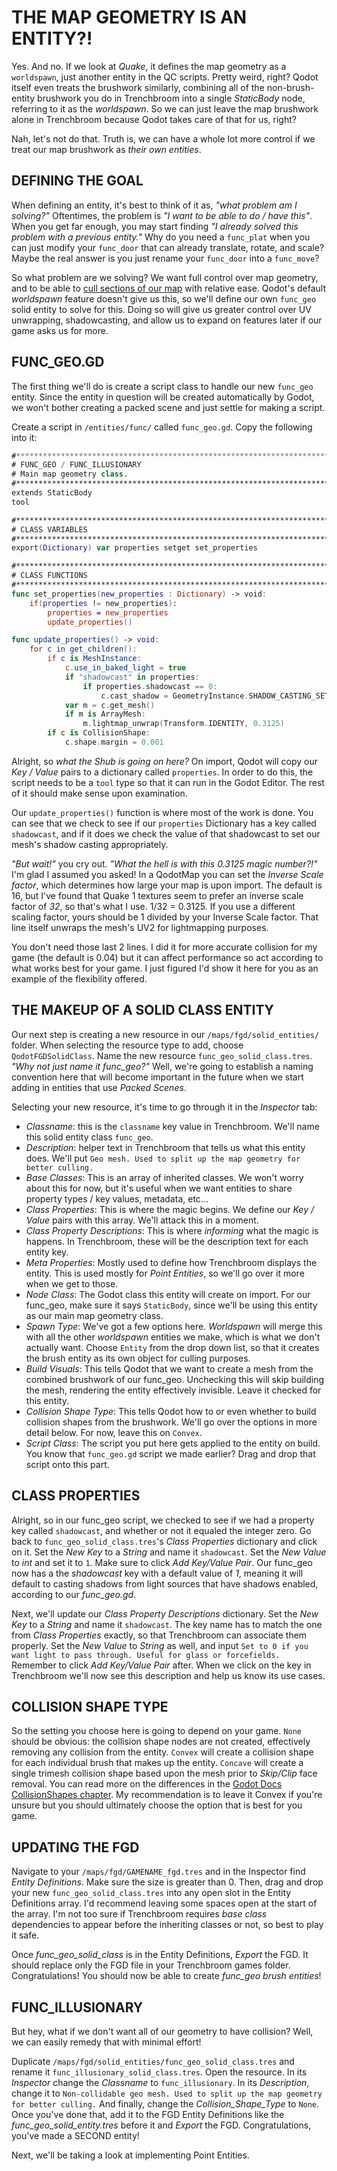 # THE MAP GEOMETRY IS AN ENTITY?!
Yes. And no. If we look at _Quake_, it defines the map geometry as a `worldspawn`, just another entity in the QC scripts. Pretty weird, right? Qodot itself even treats the brushwork similarly, combining all of the non-brush-entity brushwork you do in Trenchbroom into a single _StaticBody_ node, referring to it as the _worldspawn_. So we can just leave the map brushwork alone in Trenchbroom because Qodot takes care of that for us, right?

Nah, let's not do that. Truth is, we can have a whole lot more control if we treat our map brushwork as _their own entities_.

## DEFINING THE GOAL
When defining an entity, it's best to think of it as, _"what problem am I solving?"_ Oftentimes, the problem is _"I want to be able to do / have this"_. When you get far enough, you may start finding _"I already solved this problem with a previous entity."_ Why do you need a `func_plat` when you can just modify your `func_door` that can already translate, rotate, and scale? Maybe the real answer is you just rename your `func_door` into a `func_move`?

So what problem are we solving? We want full control over map geometry, and to be able to [cull sections of our map](https://docs.godotengine.org/en/stable/tutorials/3d/portals/rooms_and_portals_example.html) with relative ease. Qodot's default _worldspawn_ feature doesn't give us this, so we'll define our own `func_geo` solid entity to solve for this. Doing so will give us greater control over UV unwrapping, shadowcasting, and allow us to expand on features later if our game asks us for more.

## FUNC_GEO.GD
The first thing we'll do is create a script class to handle our new `func_geo` entity. Since the entity in question will be created automatically by Godot, we won't bother creating a packed scene and just settle for making a script.

Create a script in `/entities/func/` called `func_geo.gd`. Copy the following into it:

```swift
#*******************************************************************************
# FUNC_GEO / FUNC_ILLUSIONARY
# Main map geometry class.
#*******************************************************************************
extends StaticBody
tool

#*******************************************************************************
# CLASS VARIABLES
#*******************************************************************************
export(Dictionary) var properties setget set_properties

#*******************************************************************************
# CLASS FUNCTIONS
#*******************************************************************************
func set_properties(new_properties : Dictionary) -> void:
	if(properties != new_properties):
		properties = new_properties
		update_properties()

func update_properties() -> void:
	for c in get_children():
		if c is MeshInstance:
			c.use_in_baked_light = true
			if "shadowcast" in properties:
				if properties.shadowcast == 0:
					c.cast_shadow = GeometryInstance.SHADOW_CASTING_SETTING_OFF
			var m = c.get_mesh()
			if m is ArrayMesh:
				m.lightmap_unwrap(Transform.IDENTITY, 0.3125)
		if c is CollisionShape:
			c.shape.margin = 0.001
```

Alright, so _what the Shub is going on here?_ On import, Qodot will copy our _Key / Value_ pairs to a dictionary called `properties`. In order to do this, the script needs to be a `tool` type so that it can run in the Godot Editor. The rest of it should make sense upon examination.

Our `update_properties()` function is where most of the work is done. You can see that we check to see if our `properties` Dictionary has a key called `shadowcast`, and if it does we check the value of that shadowcast to set our mesh's shadow casting appropriately.

_"But wait!"_ you cry out. _"What the hell is with this 0.3125 magic number?!"_ I'm glad I assumed you asked! In a QodotMap you can set the _Inverse Scale factor_, which determines how large your map is upon import. The default is 16, but I've found that Quake 1 textures seem to prefer an inverse scale factor of _32_, so that's what I use. 1/32 = 0.3125. If you use a different scaling factor, yours should be 1 divided by your Inverse Scale factor. That line itself unwraps the mesh's UV2 for lightmapping purposes.

You don't need those last 2 lines. I did it for more accurate collision for my game (the default is 0.04) but it can affect performance so act according to what works best for your game. I just figured I'd show it here for you as an example of the flexibility offered.

## THE MAKEUP OF A SOLID CLASS ENTITY
Our next step is creating a new resource in our `/maps/fgd/solid_entities/` folder. When selecting the resource type to add, choose `QodotFGDSolidClass`. Name the new resource `func_geo_solid_class.tres`. _"Why not just name it func_geo?"_ Well, we're going to establish a naming convention here that will become important in the future when we start adding in entities that use _Packed Scenes_.

Selecting your new resource, it's time to go through it in the _Inspector_ tab:
- _Classname_: this is the `classname` key value in Trenchbroom. We'll name this solid entity class `func_geo`.
- _Description_: helper text in Trenchbroom that tells us what this entity does. We'll put `Geo mesh. Used to split up the map geometry for better culling.`
- _Base Classes_: This is an array of inherited classes. We won't worry about this for now, but it's useful when we want entities to share property types / key values, metadata, etc...
- _Class Properties_: This is where the magic begins. We define our _Key / Value_ pairs with this array. We'll attack this in a moment.
- _Class Property Descriptions_: This is where _informing_ what the magic is happens. In Trenchbroom, these will be the description text for each entity key.
- _Meta Properties_: Mostly used to define how Trenchbroom displays the entity. This is used mostly for _Point Entities_, so we'll go over it more when we get to those.
- _Node Class_: The Godot class this entity will create on import. For our func_geo, make sure it says `StaticBody`, since we'll be using this entity as our main map geometry class.
- _Spawn Type_: We've got a few options here. _Worldspawn_ will merge this with all the other _worldspawn_ entities we make, which is what we don't actually want. Choose `Entity` from the drop down list, so that it creates the brush entity as its own object for culling purposes.
- _Build Visuals_: This tells Qodot that we want to create a mesh from the combined brushwork of our func_geo. Unchecking this will skip building the mesh, rendering the entity effectively invisible. Leave it checked for this entity.
- _Collision Shape Type_: This tells Qodot how to or even whether to build collision shapes from the brushwork. We'll go over the options in more detail below. For now, leave this on `Convex`.
- _Script Class_: The script you put here gets applied to the entity on build. You know that `func_geo.gd` script we made earlier? Drag and drop that script onto this part.

## CLASS PROPERTIES
Alright, so in our func_geo script, we checked to see if we had a property key called `shadowcast`, and whether or not it equaled the integer zero. Go back to `func_geo_solid_class.tres`'s _Class Properties_ dictionary and click on it. Set the _New Key_ to a _String_ and name it `shadowcast`. Set the _New Value_ to _int_ and set it to `1`. Make sure to click _Add Key/Value Pair_. Our func_geo now has a the _shadowcast_ key with a default value of _1_, meaning it will default to casting shadows from light sources that have shadows enabled, according to our _func_geo.gd_.

Next, we'll update our _Class Property Descriptions_ dictionary. Set the _New Key_ to a _String_ and name it `shadowcast`. The key name has to match the one from _Class Properties_ exactly, so that Trenchbroom can associate them properly. Set the _New Value_ to _String_ as well, and input `Set to 0 if you want light to pass through. Useful for glass or forcefields.` Remember to click _Add Key/Value Pair_ after. When we click on the key in Trenchbroom we'll now see this description and help us know its use cases.

## COLLISION SHAPE TYPE
So the setting you choose here is going to depend on your game. `None` should be obvious: the collision shape nodes are not created, effectively removing any collision from the entity. `Convex` will create a collision shape for each individual brush that makes up the entity. `Concave` will create a single trimesh collision shape based upon the mesh prior to _Skip/Clip_ face removal. You can read more on the differences in the [Godot Docs CollisionShapes chapter](https://docs.godotengine.org/en/stable/tutorials/physics/collision_shapes_3d.html).
My recommendation is to leave it Convex if you're unsure but you should ultimately choose the option that is best for you game.

## UPDATING THE FGD
Navigate to your `/maps/fgd/GAMENAME_fgd.tres` and in the Inspector find _Entity Definitions_. Make sure the size is greater than 0. Then, drag and drop your new `func_geo_solid_class.tres` into any open slot in the Entity Definitions array. I'd recommend leaving some spaces open at the start of the array. I'm not too sure if Trenchbroom requires _base class_ dependencies to appear before the inheriting classes or not, so best to play it safe.

Once _func_geo_solid_class_ is in the Entity Definitions, _Export_ the FGD. It should replace only the FGD file in your Trenchbroom games folder. Congratulations! You should now be able to create _func_geo brush entities_!

## FUNC_ILLUSIONARY
But hey, what if we don't want all of our geometry to have collision? Well, we can easily remedy that with minimal effort!

Duplicate `/maps/fgd/solid_entities/func_geo_solid_class.tres` and rename it `func_illusionary_solid_class.tres`. Open the resource. In its _Inspector_ change the _Classname_ to `func_illusionary`. In its _Description_, change it to `Non-collidable geo mesh. Used to split up the map geometry for better culling.` And finally, change the _Collision_Shape_Type_ to `None`. Once you've done that, add it to the FGD Entity Definitions like the _func_geo_solid_entity.tres_ before it and _Export_ the FGD. Congratulations, you've made a SECOND entity!

Next, we'll be taking a look at implementing Point Entities.

